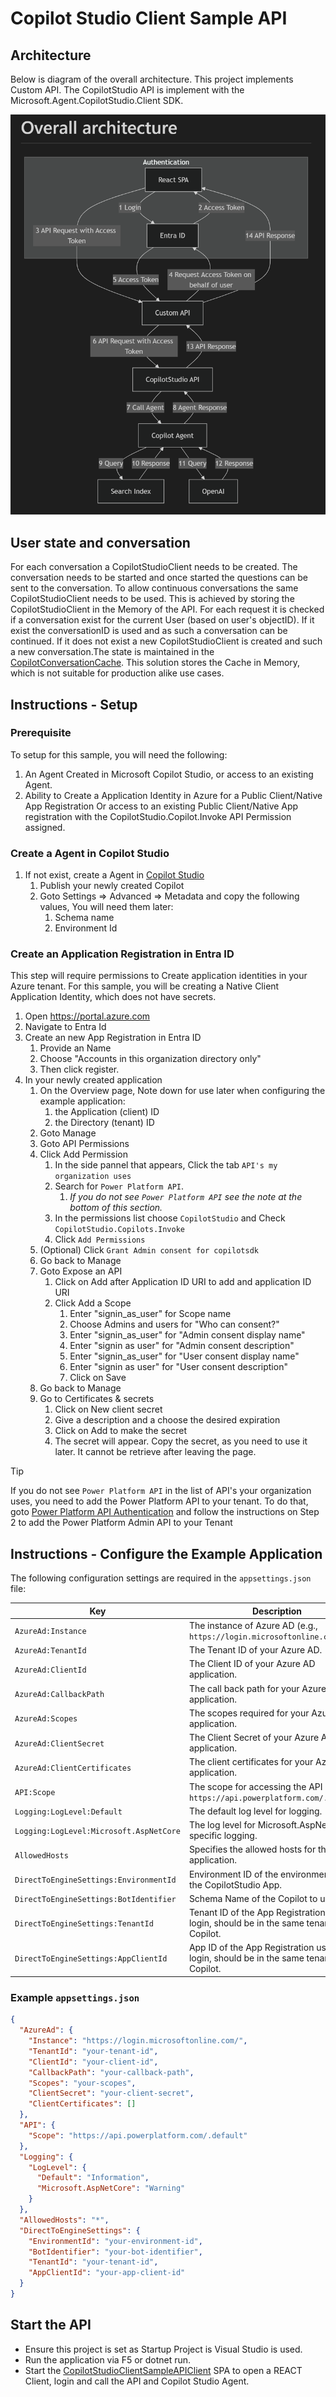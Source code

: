 # Copilot Studio Client Sample API

## Architecture

Below is diagram of the overall architecture. This project implements Custom API. The CopilotStudio API is implement with the Microsoft.Agent.CopilotStudio.Client SDK.

![overall architecture](./images/overallarchitecture.png)

## User state and conversation

For each conversation a CopilotStudioClient needs to be created. The conversation needs to be started and once started the questions can be sent to the conversation. To allow continuous conversations the same CopilotStudioClient needs to be used. This is achieved by storing the CopilotStudioClient in the Memory of the API. For each request it is checked if a conversation exist for the current User (based on user's objectID). If it exist the conversationID is used and as such a conversation can be continued. If it does not exist a new CopilotStudioClient is created and such a new conversation.The state is maintained in the [CopilotConversationCache](./Services/CopilotConversationCache.cs). This solution stores the Cache in Memory, which is not suitable for production alike use cases.

## Instructions - Setup

### Prerequisite

To setup for this sample, you will need the following:

1. An Agent Created in Microsoft Copilot Studio, or access to an existing Agent.
1. Ability to Create a Application Identity in Azure for a Public Client/Native App Registration Or access to an existing Public Client/Native App registration with the CopilotStudio.Copilot.Invoke API Permission assigned. 

### Create a Agent in Copilot Studio

1. If not exist, create a Agent in [Copilot Studio](https://copilotstudio.microsoft.com)
    1. Publish your newly created Copilot
    1. Goto Settings => Advanced => Metadata and copy the following values, You will need them later:
        1. Schema name
        1. Environment Id

### Create an Application Registration in Entra ID

This step will require permissions to Create application identities in your Azure tenant. For this sample, you will be creating a Native Client Application Identity, which does not have secrets.

1. Open https://portal.azure.com 
1. Navigate to Entra Id
1. Create an new App Registration in Entra ID 
    1. Provide an Name
    1. Choose "Accounts in this organization directory only"
    1. Then click register.
1. In your newly created application
    1. On the Overview page, Note down for use later when configuring the example application:
        1. the Application (client) ID
        1. the Directory (tenant) ID
    1. Goto Manage
    1. Goto API Permissions
    1. Click Add Permission
        1. In the side pannel that appears, Click the tab `API's my organization uses`
        1. Search for `Power Platform API`.
            1. *If you do not see `Power Platform API` see the note at the bottom of this section.*
        1. In the permissions list choose `CopilotStudio` and Check `CopilotStudio.Copilots.Invoke`
        1. Click `Add Permissions`
    1. (Optional) Click `Grant Admin consent for copilotsdk`
    1. Go back to Manage
    1. Goto Expose an API
        1. Click on Add after Application ID URI to add and application ID URI
        1. Click Add a Scope
            1. Enter "signin_as_user" for Scope name
            1. Choose Admins and users for "Who can consent?"
            1. Enter "signin_as_user" for "Admin consent display name"
            1. Enter "signin as user" for "Admin consent description"
            1. Enter "signin_as_user" for "User consent display name"
            1. Enter "signin as user" for "User consent description"
            1. Click on Save
    1. Go back to Manage
    1. Go to Certificates & secrets
        1. Click on New client secret
        1. Give a description and a choose the desired expiration
        1. Click on Add to make the secret
        1. The secret will appear. Copy the secret, as you need to use it later. It cannot be retrieve after leaving the page.

> [!TIP]
> If you do not see `Power Platform API` in the list of API's your organization uses, you need to add the Power Platform API to your tenant. To do that, goto [Power Platform API Authentication](https://learn.microsoft.com/power-platform/admin/programmability-authentication-v2#step-2-configure-api-permissions) and follow the instructions on Step 2 to add the Power Platform Admin API to your Tenant

## Instructions - Configure the Example Application

The following configuration settings are required in the `appsettings.json` file:

| Key                                      | Description                                                                 |
|------------------------------------------|-----------------------------------------------------------------------------|
| `AzureAd:Instance`                       | The instance of Azure AD (e.g., `https://login.microsoftonline.com/`).      |
| `AzureAd:TenantId`                       | The Tenant ID of your Azure AD.                                             |
| `AzureAd:ClientId`                       | The Client ID of your Azure AD application.                                 |
| `AzureAd:CallbackPath`                   | The call back path for your Azure AD application.                            |
| `AzureAd:Scopes`                         | The scopes required for your Azure AD application.                          |
| `AzureAd:ClientSecret`                   | The Client Secret of your Azure AD application.                             |
| `AzureAd:ClientCertificates`             | The client certificates for your Azure AD application.                      |
| `API:Scope`                              | The scope for accessing the API (e.g., `https://api.powerplatform.com/.default`). |
| `Logging:LogLevel:Default`               | The default log level for logging.                                          |
| `Logging:LogLevel:Microsoft.AspNetCore`  | The log level for Microsoft.AspNetCore-specific logging.                    |
| `AllowedHosts`                           | Specifies the allowed hosts for the application.                            |
| `DirectToEngineSettings:EnvironmentId`   | Environment ID of the environment with the CopilotStudio App.               |
| `DirectToEngineSettings:BotIdentifier`   | Schema Name of the Copilot to use.                                          |
| `DirectToEngineSettings:TenantId`        | Tenant ID of the App Registration used to login, should be in the same tenant as the Copilot. |
| `DirectToEngineSettings:AppClientId`     | App ID of the App Registration used to login, should be in the same tenant as the Copilot. |

### Example `appsettings.json`

```json
{
  "AzureAd": {
    "Instance": "https://login.microsoftonline.com/",
    "TenantId": "your-tenant-id",
    "ClientId": "your-client-id",
    "CallbackPath": "your-callback-path",
    "Scopes": "your-scopes",
    "ClientSecret": "your-client-secret",
    "ClientCertificates": []
  },
  "API": {
    "Scope": "https://api.powerplatform.com/.default"
  },
  "Logging": {
    "LogLevel": {
      "Default": "Information",
      "Microsoft.AspNetCore": "Warning"
    }
  },
  "AllowedHosts": "*",
  "DirectToEngineSettings": {
    "EnvironmentId": "your-environment-id",
    "BotIdentifier": "your-bot-identifier",
    "TenantId": "your-tenant-id",
    "AppClientId": "your-app-client-id"
  }
}
```

## Start the API

- Ensure this project is set as Startup Project is Visual Studio is used.
- Run the application via F5 or dotnet run.
- Start the [CopilotStudioClientSampleAPIClient](..\CopilotStudioClientSampleAPIClient/README.md) SPA to open a REACT Client, login and call the API and Copilot Studio Agent.